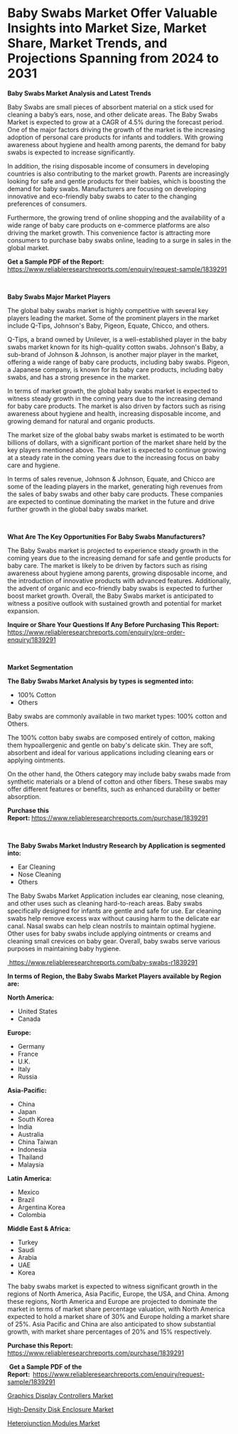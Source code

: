 <p><h1>Baby Swabs Market Offer Valuable Insights into Market Size, Market Share, Market Trends, and Projections Spanning from 2024 to 2031</h1></p><p><strong>Baby Swabs Market Analysis and Latest Trends</strong></p>
<p><p>Baby Swabs are small pieces of absorbent material on a stick used for cleaning a baby’s ears, nose, and other delicate areas. The Baby Swabs Market is expected to grow at a CAGR of 4.5% during the forecast period. One of the major factors driving the growth of the market is the increasing adoption of personal care products for infants and toddlers. With growing awareness about hygiene and health among parents, the demand for baby swabs is expected to increase significantly.</p><p>In addition, the rising disposable income of consumers in developing countries is also contributing to the market growth. Parents are increasingly looking for safe and gentle products for their babies, which is boosting the demand for baby swabs. Manufacturers are focusing on developing innovative and eco-friendly baby swabs to cater to the changing preferences of consumers.</p><p>Furthermore, the growing trend of online shopping and the availability of a wide range of baby care products on e-commerce platforms are also driving the market growth. This convenience factor is attracting more consumers to purchase baby swabs online, leading to a surge in sales in the global market.</p></p>
<p><strong>Get a Sample PDF of the Report:&nbsp;</strong> <a href="https://www.reliableresearchreports.com/enquiry/request-sample/1839291">https://www.reliableresearchreports.com/enquiry/request-sample/1839291</a></p>
<p>&nbsp;</p>
<p><strong>Baby Swabs Major Market Players</strong></p>
<p><p>The global baby swabs market is highly competitive with several key players leading the market. Some of the prominent players in the market include Q-Tips, Johnson's Baby, Pigeon, Equate, Chicco, and others.</p><p>Q-Tips, a brand owned by Unilever, is a well-established player in the baby swabs market known for its high-quality cotton swabs. Johnson's Baby, a sub-brand of Johnson & Johnson, is another major player in the market, offering a wide range of baby care products, including baby swabs. Pigeon, a Japanese company, is known for its baby care products, including baby swabs, and has a strong presence in the market.</p><p>In terms of market growth, the global baby swabs market is expected to witness steady growth in the coming years due to the increasing demand for baby care products. The market is also driven by factors such as rising awareness about hygiene and health, increasing disposable income, and growing demand for natural and organic products.</p><p>The market size of the global baby swabs market is estimated to be worth billions of dollars, with a significant portion of the market share held by the key players mentioned above. The market is expected to continue growing at a steady rate in the coming years due to the increasing focus on baby care and hygiene.</p><p>In terms of sales revenue, Johnson & Johnson, Equate, and Chicco are some of the leading players in the market, generating high revenues from the sales of baby swabs and other baby care products. These companies are expected to continue dominating the market in the future and drive further growth in the global baby swabs market.</p></p>
<p>&nbsp;</p>
<p><strong>What Are The Key Opportunities For Baby Swabs Manufacturers?</strong></p>
<p><p>The Baby Swabs market is projected to experience steady growth in the coming years due to the increasing demand for safe and gentle products for baby care. The market is likely to be driven by factors such as rising awareness about hygiene among parents, growing disposable income, and the introduction of innovative products with advanced features. Additionally, the advent of organic and eco-friendly baby swabs is expected to further boost market growth. Overall, the Baby Swabs market is anticipated to witness a positive outlook with sustained growth and potential for market expansion.</p></p>
<p><strong>Inquire or Share Your Questions If Any Before Purchasing This Report:</strong> <a href="https://www.reliableresearchreports.com/enquiry/pre-order-enquiry/1839291">https://www.reliableresearchreports.com/enquiry/pre-order-enquiry/1839291</a></p>
<p>&nbsp;</p>
<p><strong>Market Segmentation</strong></p>
<p><strong>The Baby Swabs Market Analysis by types is segmented into:</strong></p>
<p><ul><li>100% Cotton</li><li>Others</li></ul></p>
<p><p>Baby swabs are commonly available in two market types: 100% cotton and Others. </p><p>The 100% cotton baby swabs are composed entirely of cotton, making them hypoallergenic and gentle on baby's delicate skin. They are soft, absorbent and ideal for various applications including cleaning ears or applying ointments.</p><p>On the other hand, the Others category may include baby swabs made from synthetic materials or a blend of cotton and other fibers. These swabs may offer different features or benefits, such as enhanced durability or better absorption.</p></p>
<p><strong>Purchase this Report:&nbsp;</strong><a href="https://www.reliableresearchreports.com/purchase/1839291">https://www.reliableresearchreports.com/purchase/1839291</a></p>
<p>&nbsp;</p>
<p><strong>The Baby Swabs Market Industry Research by Application is segmented into:</strong></p>
<p><ul><li>Ear Cleaning</li><li>Nose Cleaning</li><li>Others</li></ul></p>
<p><p>The Baby Swabs Market Application includes ear cleaning, nose cleaning, and other uses such as cleaning hard-to-reach areas. Baby swabs specifically designed for infants are gentle and safe for use. Ear cleaning swabs help remove excess wax without causing harm to the delicate ear canal. Nasal swabs can help clean nostrils to maintain optimal hygiene. Other uses for baby swabs include applying ointments or creams and cleaning small crevices on baby gear. Overall, baby swabs serve various purposes in maintaining baby hygiene.</p></p>
<p><a href="https://www.reliableresearchreports.com/baby-swabs-r1839291">&nbsp;https://www.reliableresearchreports.com/baby-swabs-r1839291</a></p>
<p><strong>In terms of Region, the Baby Swabs Market Players available by Region are:</strong></p>
<p>
    <p> <strong> North America: </strong>
        <ul>
            <li>United States</li>
            <li>Canada</li>
        </ul>
        </p> 
    <p> <strong> Europe: </strong>
        <ul>
            <li>Germany</li>
            <li>France</li>
            <li>U.K.</li>
            <li>Italy</li>
            <li>Russia</li>
        </ul>
        </p> 
    <p> <strong> Asia-Pacific: </strong>
        <ul>
            <li>China</li>
            <li>Japan</li>
            <li>South Korea</li>
            <li>India</li>
            <li>Australia</li>
            <li>China Taiwan</li>
            <li>Indonesia</li>
            <li>Thailand</li>
            <li>Malaysia</li>
        </ul>
        </p> 
    <p> <strong> Latin America: </strong>
        <ul>
            <li>Mexico</li>
            <li>Brazil</li>
            <li>Argentina Korea</li>
            <li>Colombia</li>
        </ul>
        </p> 
    <p> <strong> Middle East & Africa: </strong>
        <ul>
            <li>Turkey</li>
            <li>Saudi</li>
            <li>Arabia</li>
            <li>UAE</li>
            <li>Korea</li>
        </ul>
    </p>
    </p>
<p><p>The baby swabs market is expected to witness significant growth in the regions of North America, Asia Pacific, Europe, the USA, and China. Among these regions, North America and Europe are projected to dominate the market in terms of market share percentage valuation, with North America expected to hold a market share of 30% and Europe holding a market share of 25%. Asia Pacific and China are also anticipated to show substantial growth, with market share percentages of 20% and 15% respectively.</p></p>
<p><strong>Purchase this Report: </strong><a href="https://www.reliableresearchreports.com/purchase/1839291">https://www.reliableresearchreports.com/purchase/1839291</a></p>
<p>&nbsp;<strong>Get a Sample PDF of the Report:&nbsp;&nbsp;</strong><a href="https://www.reliableresearchreports.com/enquiry/request-sample/1839291">https://www.reliableresearchreports.com/enquiry/request-sample/1839291</a></p>
<p><strong></strong></p>
<p><p><a href="https://medium.com/@kimvicki3211/deep-dive-into-the-graphics-display-controllers-market-itstrends-market-segmentation-and-120f71e60167">Graphics Display Controllers Market</a></p><p><a href="https://medium.com/@tracey.powell674/future-trends-in-global-high-density-disk-enclosure-market-market-insights-and-analysis-from-2024-8d77a908050f">High-Density Disk Enclosure Market</a></p><p><a href="https://medium.com/@stevenlane654/heterojunction-modules-market-a-global-and-regional-analysis-focus-on-end-user-product-and-7f475a180ef4">Heterojunction Modules Market</a></p></p>